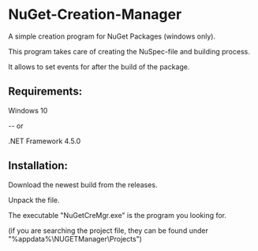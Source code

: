# NuGet-Creation-Manager
A simple creation program for NuGet Packages (windows only).

This program takes care of creating the NuSpec-file and building process.

It allows to set events for after the build of the package.

## Requirements:

Windows 10

-- or

.NET Framework 4.5.0
## Installation:
Download the newest build from the releases.

Unpack the file.

The executable "NuGetCreMgr.exe" is the program you looking for.

(if you are searching the project file, they can be found under "%appdata%\NUGETManager\Projects")
